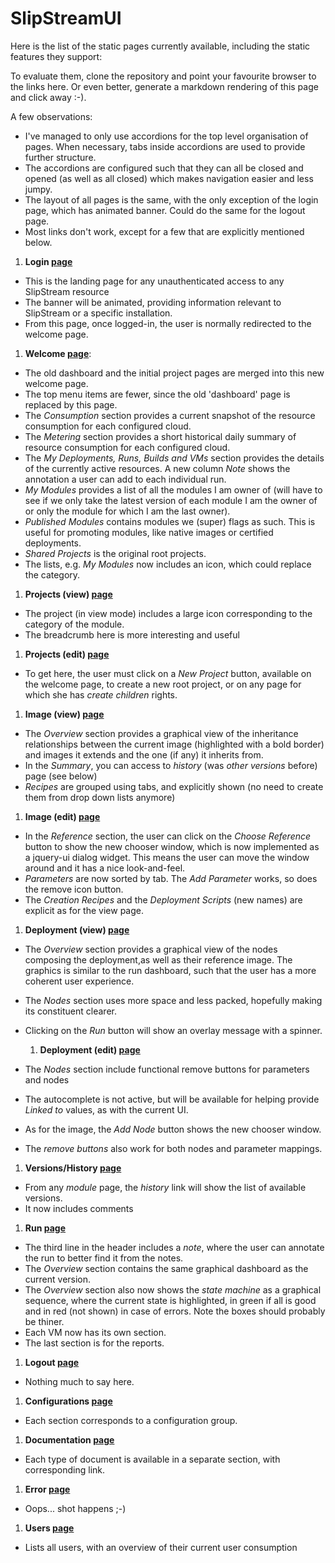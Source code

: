 # SlipStreamUI

Here is the list of the static pages currently available, including the static
features they support:

To evaluate them, clone the repository and point your favourite browser to the links
here.  Or even better, generate a markdown rendering of this page and click away :-). 

A few observations:

* I've managed to only use accordions for the top level organisation of pages.
  When necessary, tabs inside accordions are used to provide further structure. 
* The accordions are configured such that they can all be closed and opened
  (as well as all closed) which makes navigation easier and less jumpy.
* The layout of all pages is the same, with the only exception of the login
  page, which has animated banner. Could do the same for the logout page.
* Most links don't work, except for a few that are explicitly mentioned below.

1. **Login [page](src/slipstream/ui/views/knockknock.html)**
  * This is the landing page for any unauthenticated access to any SlipStream resource
  * The banner will be animated, providing information relevant to SlipStream
    or a specific installation.
  * From this page, once logged-in, the user is normally redirected to the welcome
    page.

1. **Welcome [page](src/slipstream/ui/views/welcome.html)**:
  * The old dashboard and the initial project pages are merged into this new
    welcome page.
  * The top menu items are fewer, since the old 'dashboard' page is replaced
    by this page.
  * The *Consumption* section provides a current snapshot of the resource consumption
    for each configured cloud.
  * The *Metering* section provides a short historical daily summary of resource consumption
    for each configured cloud.
  * The *My Deployments, Runs, Builds and VMs* section provides the details of the
    currently active resources.  A new column *Note* shows the annotation a user
    can add to each individual run.
  * *My Modules* provides a list of all the modules I am owner of (will have
    to see if we only take the latest version of each module I am the owner of
    or only the module for which I am the last owner).
  * *Published Modules* contains modules we (super) flags as such. This is
    useful for promoting modules, like native images or certified deployments.
  * *Shared Projects* is the original root projects.
  * The lists, e.g. *My Modules* now includes an icon, which could replace
    the category.
    
1. **Projects (view) [page](src/slipstream/ui/views/project-view.html)**
  * The project (in view mode) includes a large icon corresponding to the category
    of the module.
  * The breadcrumb here is more interesting and useful
  
1. **Projects (edit) [page](src/slipstream/ui/views/project-edit.html)**
  * To get here, the user must click on a *New Project* button, available
    on the welcome page, to create a new root project, or on any page for
    which she has *create children* rights.
    
1. **Image (view) [page](src/slipstream/ui/views/image-view.html)**
  * The *Overview* section provides a graphical view of the inheritance relationships
    between the current image (highlighted with a bold border) and images it
    extends and the one (if any) it inherits from.
  * In the *Summary*, you can access to *history* (was *other versions* before)
    page (see below)
  * *Recipes* are grouped using tabs, and explicitly shown (no need to create
    them from drop down lists anymore)

1. **Image (edit) [page](src/slipstream/ui/views/image-edit.html)**
  * In the *Reference* section, the user can click on the *Choose Reference*
    button to show the new chooser window, which is now implemented as a
    jquery-ui dialog widget.  This means the user can move the window around
    and it has a nice look-and-feel.
  * *Parameters* are now sorted by tab. The *Add Parameter* works, so does the
    remove icon button.
  * The *Creation Recipes* and the *Deployment Scripts* (new names) are explicit
    as for the view page.

1. **Deployment (view) [page](src/slipstream/ui/views/deployment-view.html)**
  * The *Overview* section provides a graphical view of the nodes composing the
    deployment,as well as their reference image.  The graphics is similar to the
    run dashboard, such that the user has a more coherent user experience.  
  * The *Nodes* section uses more space and less packed, hopefully making its
    constituent clearer.
  * Clicking on the *Run* button will show an overlay message with a spinner. 

    1. **Deployment (edit) [page](src/slipstream/ui/views/deployment-edit.html)**
  * The *Nodes* section include functional remove buttons for parameters and nodes
  * The autocomplete is not active, but will be available for helping provide
    *Linked to* values, as with the current UI.
  * As for the image, the *Add Node* button shows the new chooser window.
  * The *remove buttons* also work for both nodes and parameter mappings.
  
1. **Versions/History [page](src/slipstream/ui/views/versions.html)**
  * From any *module* page, the *history* link will show the list of available
    versions.
  * It now includes comments

1. **Run [page](src/slipstream/ui/views/run.html)**
  * The third line in the header includes a *note*, where the user can annotate
    the run to better find it from the notes.
  * The *Overview* section contains the same graphical dashboard as the current
    version.
  * The *Overview* section also now shows the *state machine* as a graphical
    sequence, where the current state is highlighted, in green if all is good
    and in red (not shown) in case of errors. Note the boxes should probably be
    thiner.
  * Each VM now has its own section.
  * The last section is for the reports.
  
1. **Logout [page](src/slipstream/ui/views/logout.html)**
  * Nothing much to say here.

1. **Configurations [page](src/slipstream/ui/views/configurations.html)**
  * Each section corresponds to a configuration group.
  
1. **Documentation [page](src/slipstream/ui/views/documentation.html)**
  * Each type of document is available in a separate section, with corresponding
    link.
  
1. **Error [page](src/slipstream/ui/views/error.html)**
  * Oops... shot happens ;-)

1. **Users [page](src/slipstream/ui/views/Users.html)**
  * Lists all users, with an overview of their current user consumption
